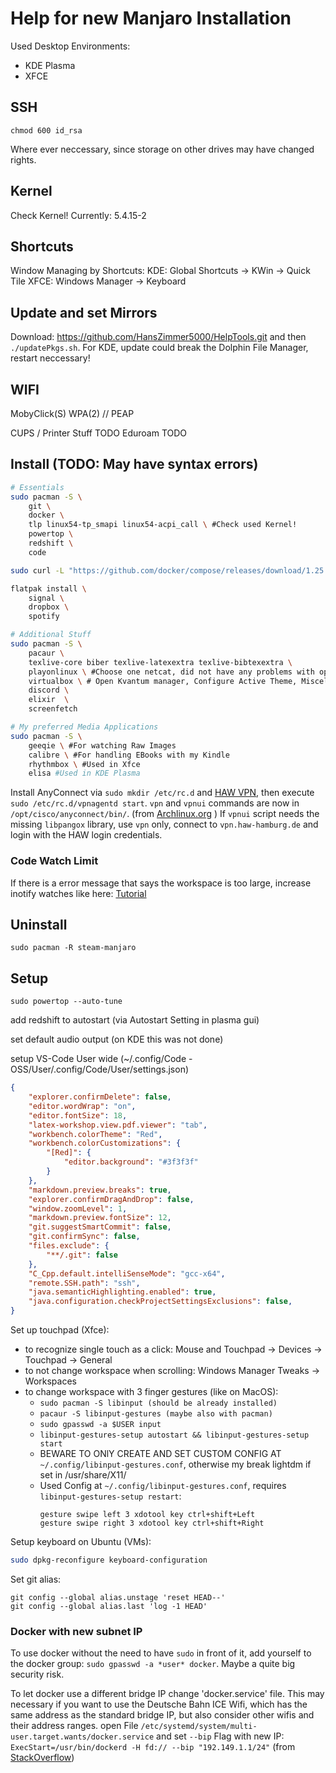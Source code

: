 # Help for new Manjaro Installation

Used Desktop Environments: 
- KDE Plasma
- XFCE

## SSH
```shell
chmod 600 id_rsa 
```
Where ever neccessary, since storage on other drives may have changed rights.

## Kernel
Check Kernel!
Currently: 5.4.15-2

## Shortcuts
Window Managing by Shortcuts:
KDE: Global Shortcuts -> KWin -> Quick Tile
XFCE: Windows Manager -> Keyboard

## Update and set Mirrors
Download: https://github.com/HansZimmer5000/HelpTools.git and then ```./updatePkgs.sh```. For KDE, update could break the Dolphin File Manager, restart neccessary!

## WIFI
MobyClick(S) WPA(2) // PEAP

CUPS / Printer Stuff TODO
Eduroam TODO

## Install (TODO: May have syntax errors)
```sh
# Essentials
sudo pacman -S \
    git \
    docker \
    tlp linux54-tp_smapi linux54-acpi_call \ #Check used Kernel!
    powertop \
    redshift \
    code

sudo curl -L "https://github.com/docker/compose/releases/download/1.25.3/docker-compose-$(uname -s)-$(uname -m)" -o /usr/local/bin/docker-compose && chmod +x /usr/local/bin/docker-compose # From https://docs.docker.com/compose/install/

flatpak install \
    signal \
    dropbox \
    spotify 

# Additional Stuff
sudo pacman -S \
    pacaur \
    texlive-core biber texlive-latexextra texlive-bibtexextra \
    playonlinux \ #Choose one netcat, did not have any problems with openbsd version yet.
    virtualbox \ # Open Kvantum manager, Configure Active Theme, Miscellaneous tab, disable Respect current DE (was not possible for me), Compositing and general look tab, Add "VirtualBoxVM" to Opaque apps list
    discord \
    elixir  \
    screenfetch

# My preferred Media Applications
sudo pacman -S \ 
    geeqie \ #For watching Raw Images
    calibre \ #For handling EBooks with my Kindle
    rhythmbox \ #Used in Xfce
    elisa #Used in KDE Plasma
```
Install AnyConnect via ```sudo mkdir /etc/rc.d``` and [HAW VPN](https://www.haw-hamburg.de/online-services/vpn/anyconnect-desktop.html), then execute ```sudo /etc/rc.d/vpnagentd start```. ```vpn``` and ```vpnui``` commands are now in ```/opt/cisco/anyconnect/bin/```. 
(from [Archlinux.org](https://bbs.archlinux.org/viewtopic.php?id=190444) )
If ```vpnui``` script needs the missing ```libpangox``` library, use `vpn` only, connect to 
`vpn.haw-hamburg.de` and login with the HAW login credentials.

### Code Watch Limit

If there is a error message that says the workspace is too large, increase inotify watches like here: [Tutorial](https://code.visualstudio.com/docs/setup/linux#_visual-studio-code-is-unable-to-watch-for-file-changes-in-this-large-workspace-error-enospc)

## Uninstall

```shell
sudo pacman -R steam-manjaro
```

## Setup

```shell
sudo powertop --auto-tune
```

add redshift to autostart (via Autostart Setting in plasma gui)

set default audio output (on KDE this was not done)

setup VS-Code User wide (~/.config/Code - OSS/User/.config/Code/User/settings.json)
```json
{
    "explorer.confirmDelete": false,
    "editor.wordWrap": "on",
    "editor.fontSize": 18,
    "latex-workshop.view.pdf.viewer": "tab",
    "workbench.colorTheme": "Red",
    "workbench.colorCustomizations": {
        "[Red]": {
            "editor.background": "#3f3f3f"
        }
    },
    "markdown.preview.breaks": true,
    "explorer.confirmDragAndDrop": false,
    "window.zoomLevel": 1,
    "markdown.preview.fontSize": 12,
    "git.suggestSmartCommit": false,
    "git.confirmSync": false,
    "files.exclude": {
        "**/.git": false
    },
    "C_Cpp.default.intelliSenseMode": "gcc-x64",
    "remote.SSH.path": "ssh",
    "java.semanticHighlighting.enabled": true,
    "java.configuration.checkProjectSettingsExclusions": false,
}
```

Set up touchpad (Xfce):
- to recognize single touch as a click: Mouse and Touchpad -> Devices -> Touchpad -> General
- to not change workspace when scrolling: Windows Manager Tweaks -> Workspaces
- to change workspace with 3 finger gestures (like on MacOS):
  - `sudo pacman -S libinput (should be already installed)`
  - `pacaur -S libinput-gestures (maybe also with pacman)`
  - `sudo gpasswd -a $USER input`
  - `libinput-gestures-setup autostart && libinput-gestures-setup start`
  - BEWARE TO ONlY CREATE AND SET CUSTOM CONFIG AT `~/.config/libinput-gestures.conf`, otherwise my break lightdm if set in /usr/share/X11/
  - Used Config at `~/.config/libinput-gestures.conf`, requires `libinput-gestures-setup restart`:
    ```
    gesture swipe left 3 xdotool key ctrl+shift+Left
    gesture swipe right 3 xdotool key ctrl+shift+Right
    ```

Setup keyboard on Ubuntu (VMs):
```sh
sudo dpkg-reconfigure keyboard-configuration
```

Set git alias:
```
git config --global alias.unstage 'reset HEAD--'
git config --global alias.last 'log -1 HEAD'
```

### Docker with new subnet IP

To use docker without the need to have `sudo` in front of it, add yourself to the docker group: `sudo gpasswd -a *user* docker`. Maybe a quite big security risk.

To let docker use a different bridge IP change 'docker.service' file. This may necessary if you want to use the Deutsche Bahn ICE Wifi, which has the same address as the standard bridge IP, but also consider other wifis and their address ranges. 
open File `/etc/systemd/system/multi-user.target.wants/docker.service` and set `--bip` Flag with new IP: `ExecStart=/usr/bin/dockerd -H fd:// --bip "192.149.1.1/24"`
(from [StackOverflow](https://stackoverflow.com/questions/52225493/change-default-docker0-bridge-ip-address))


